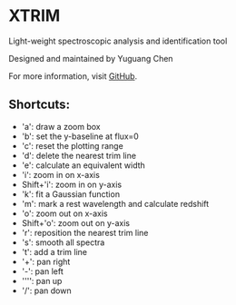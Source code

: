 # XTRIM
Light-weight spectroscopic analysis and identification tool

Designed and maintained by Yuguang Chen

For more information, visit [GitHub](https://github.com/yuguangchen1).

## Shortcuts:

- 'a': draw a zoom box
- 'b': set the y-baseline at flux=0
- 'c': reset the plotting range
- 'd': delete the nearest trim line
- 'e': calculate an equivalent width
- 'i': zoom in on x-axis
- Shift+'i': zoom in on y-axis
- 'k': fit a Gaussian function
- 'm': mark a rest wavelength and calculate redshift
- 'o': zoom out on x-axis
- Shift+'o': zoom out on y-axis
- 'r': reposition the nearest trim line
- 's': smooth all spectra
- 't': add a trim line
- '+': pan right
- '-': pan left
- '''': pan up
- '/': pan down

